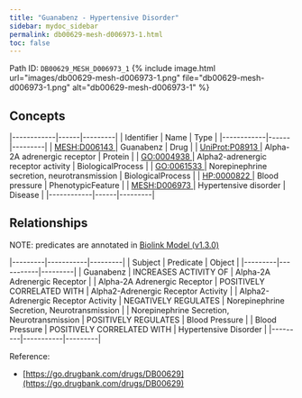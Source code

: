```yaml
---
title: "Guanabenz - Hypertensive Disorder"
sidebar: mydoc_sidebar
permalink: db00629-mesh-d006973-1.html
toc: false 
---
```



Path ID: `DB00629_MESH_D006973_1`
{% include image.html url="images/db00629-mesh-d006973-1.png" file="db00629-mesh-d006973-1.png" alt="db00629-mesh-d006973-1" %}

## Concepts

|------------|------|---------|
| Identifier | Name | Type    |
|------------|------|---------|
| <a href="https://identifiers.org/MESH:D006143">MESH:D006143 </a> | Guanabenz | Drug |
| <a href="https://identifiers.org/UniProt:P08913">UniProt:P08913 </a> | Alpha-2A adrenergic receptor | Protein |
| <a href="https://identifiers.org/GO:0004938">GO:0004938 </a> | Alpha2-adrenergic receptor activity | BiologicalProcess |
| <a href="https://identifiers.org/GO:0061533">GO:0061533 </a> | Norepinephrine secretion, neurotransmission | BiologicalProcess |
| <a href="https://identifiers.org/HP:0000822">HP:0000822 </a> | Blood pressure | PhenotypicFeature |
| <a href="https://identifiers.org/MESH:D006973">MESH:D006973 </a> | Hypertensive disorder | Disease |
|------------|------|---------|

## Relationships


NOTE: predicates are annotated in <a href="https://github.com/biolink/biolink-model/releases/tag/v1.3.0">Biolink Model (v1.3.0)</a>

|---------|-----------|---------|
| Subject | Predicate | Object  |
|---------|-----------|---------|
| Guanabenz | INCREASES ACTIVITY OF | Alpha-2A Adrenergic Receptor |
| Alpha-2A Adrenergic Receptor | POSITIVELY CORRELATED WITH | Alpha2-Adrenergic Receptor Activity |
| Alpha2-Adrenergic Receptor Activity | NEGATIVELY REGULATES | Norepinephrine Secretion, Neurotransmission |
| Norepinephrine Secretion, Neurotransmission | POSITIVELY REGULATES | Blood Pressure |
| Blood Pressure | POSITIVELY CORRELATED WITH | Hypertensive Disorder |
|---------|-----------|---------|

Reference: 
  - [https://go.drugbank.com/drugs/DB00629](https://go.drugbank.com/drugs/DB00629)
